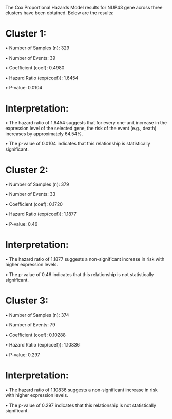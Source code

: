 The Cox Proportional Hazards Model results for NUP43 gene across three clusters have been obtained. Below are the results:

# Cluster 1:
•	Number of Samples (n): 329

•	Number of Events: 39

•	Coefficient (coef): 0.4980

•	Hazard Ratio (exp(coef)): 1.6454

•	P-value: 0.0104


# Interpretation:
•	The hazard ratio of 1.6454 suggests that for every one-unit increase in the expression level of the selected gene, the risk of the event (e.g., death) increases by approximately 64.54%.

•	The p-value of 0.0104 indicates that this relationship is statistically significant.

# Cluster 2:
•	Number of Samples (n): 379

•	Number of Events: 33

•	Coefficient (coef): 0.1720

•	Hazard Ratio (exp(coef)): 1.1877

•	P-value: 0.46

# Interpretation:
•	The hazard ratio of 1.1877 suggests a non-significant increase in risk with higher expression levels.

•	The p-value of 0.46 indicates that this relationship is not statistically significant.

# Cluster 3:
•	Number of Samples (n): 374

•	Number of Events: 79

•	Coefficient (coef): 0.10288

•	Hazard Ratio (exp(coef)): 1.10836

•	P-value: 0.297

# Interpretation:
•	The hazard ratio of 1.10836 suggests a non-significant increase in risk with higher expression levels.

•	The p-value of 0.297 indicates that this relationship is not statistically significant.
